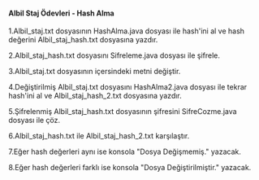 #### Albil Staj Ödevleri - Hash Alma

1.Albil_staj.txt dosyasının  HashAlma.java dosyası ile hash'ini al ve hash değerini Albil_staj_hash.txt dosyasına yazdır.

2.Albil_staj_hash.txt dosyasını Sifreleme.java dosyası ile şifrele.

3.Albil_staj.txt dosyasının içersindeki metni değiştir.

4.Değiştirilmiş Albil_staj.txt dosyasını HashAlma2.java dosyası ile tekrar hash'ini al ve Albil_staj_hash_2.txt dosyasına yazdır.

5.Şifrelenmiş Albil_staj_hash.txt dosyasının şifresini SifreCozme.java dosyası ile çöz.

6.Albil_staj_hash.txt ile Albil_staj_hash_2.txt karşılaştır.

7.Eğer hash değerleri aynı ise konsola "Dosya Değişmemiş." yazacak.

8.Eğer hash değerleri farklı ise konsola "Dosya Değiştirilmiştir." yazacak.

